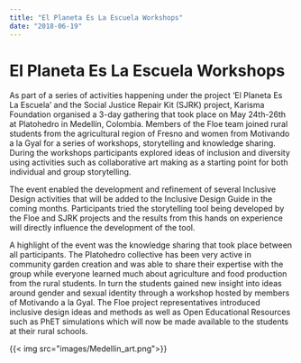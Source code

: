 ```yaml
---
title: "El Planeta Es La Escuela Workshops"
date: "2018-06-19"
---
```


# El Planeta Es La Escuela Workshops

As part of a series of activities happening under the project ‘El Planeta Es La Escuela’ and the Social Justice Repair Kit (SJRK) project, Karisma Foundation organised a 3-day gathering that took place on May 24th-26th at Platohedro in Medellín, Colombia. Members of the Floe team joined rural students from the agricultural region of Fresno and women from Motivando a la Gyal for a series of workshops, storytelling and knowledge sharing. During the workshops participants explored ideas of inclusion and diversity using activities such as collaborative art making as a starting point for both individual and group storytelling. 

The event enabled the development and refinement of several Inclusive Design activities that will be added to the Inclusive Design Guide in the coming months. Participants tried the storytelling tool being developed by the Floe and SJRK projects and the results from this hands on experience will directly influence the development of the tool. 

A highlight of the event was the knowledge sharing that took place between all participants. The Platohedro collective has been very active in community garden creation and was able to share their expertise with the group while everyone learned much about agriculture and food production from the rural students. In turn the students gained new insight into ideas around gender and sexual identity through a workshop hosted by members of Motivando a la Gyal. The Floe project representatives introduced inclusive design ideas and methods as well as Open Educational Resources such as PhET simulations which will now be made available to the students at their rural schools. 

{{< img src="images/Medellin_art.png">}}
